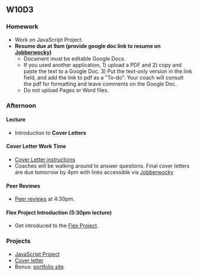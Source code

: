 ## W10D3
### Homework
* Work on JavaScript Project.
* **Resume due at 9am (provide google doc link to resume on [Jobberwocky][Jobberwocky])**
  * Document *must* be editable Google Docs.
  * If you used another application, 1) upload a PDF and 2) copy and paste the text to a Google Doc. 3) Put the text-only version in the link field, and add the link to pdf as a "To-do". Your coach will consult the pdf for formatting and leave comments on the Google Doc.
  * Do not upload Pages or Word files.

### Afternoon
#### Lecture
* Introduction to **Cover Letters**

#### Cover Letter Work Time
* [Cover Letter instructions][cover-letter]
* Coaches will be walking around to answer questions. Final cover letters are due tomorrow by 4pm with links accessible via [Jobberwocky][Jobberwocky]

#### Peer Reviews
* [Peer reviews][peer-review-instructions] at 4:30pm.

#### Flex Project Introduction (5:30pm lecture)
* Get introduced to the [Flex Project][flex-project].

### Projects
* [JavaScript Project][js-project]
* [Cover letter][cover-letter]
* Bonus: [portfolio site][portfolio]

<!-- LINKS -->
<!-- Job Search Projects -->
[js-project]: ../projects/js-project/js-project.md
[flex-project]: ../projects/flex-project/flex-project.md
[cover-letter]: ../application-materials/cover-letter/cover-letter.md
[portfolio]: ../application-materials/portfolio/portfolio.md
[peer-review-instructions]: ../meta/app-academy/peer-reviews.md

<!-- Internal Resources -->
[Jobberwocky]: http://progress.appacademy.io/jobberwocky

